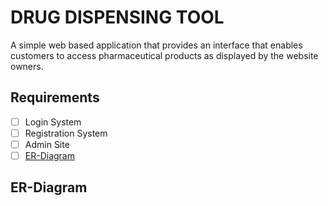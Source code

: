 # DRUG DISPENSING TOOL
A simple web based application that provides an interface that enables customers to access pharmaceutical products as displayed by the website owners.

## Requirements
- [ ] Login System
- [ ] Registration System
- [ ] Admin Site
- [ ] [ER-Diagram](##ER-Diagram "Goto ER-Diagram")

## ER-Diagram